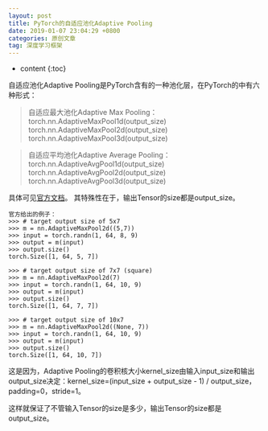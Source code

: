 ```yaml
---
layout: post
title: PyTorch的自适应池化Adaptive Pooling
date: 2019-01-07 23:04:29 +0800
categories: 原创文章
tag: 深度学习框架
---
```


* content
{:toc}

自适应池化Adaptive Pooling是PyTorch含有的一种池化层，在PyTorch的中有六种形式：

> 自适应最大池化Adaptive Max Pooling：
torch.nn.AdaptiveMaxPool1d(output_size)
torch.nn.AdaptiveMaxPool2d(output_size)
torch.nn.AdaptiveMaxPool3d(output_size)

> 自适应平均池化Adaptive Average Pooling：
torch.nn.AdaptiveAvgPool1d(output_size)
torch.nn.AdaptiveAvgPool2d(output_size)
torch.nn.AdaptiveAvgPool3d(output_size)

具体可见[官方文档](https://pytorch.org/docs/stable/nn.html?highlight=adaptiveavgpool#torch.nn.AdaptiveMaxPool1d)。
其特殊性在于，输出Tensor的size都是output_size。
```
官方给出的例子：
>>> # target output size of 5x7
>>> m = nn.AdaptiveMaxPool2d((5,7))
>>> input = torch.randn(1, 64, 8, 9)
>>> output = m(input)
>>> output.size()
torch.Size([1, 64, 5, 7])

>>> # target output size of 7x7 (square)
>>> m = nn.AdaptiveMaxPool2d(7)
>>> input = torch.randn(1, 64, 10, 9)
>>> output = m(input)
>>> output.size()
torch.Size([1, 64, 7, 7])

>>> # target output size of 10x7
>>> m = nn.AdaptiveMaxPool2d((None, 7))
>>> input = torch.randn(1, 64, 10, 9)
>>> output = m(input)
>>> output.size()
torch.Size([1, 64, 10, 7])
```
这是因为，Adaptive Pooling的卷积核大小kernel_size由输入input_size和输出output_size决定：kernel_size=(input_size + output_size - 1) / output_size，padding=0，stride=1。

这样就保证了不管输入Tensor的size是多少，输出Tensor的size都是output_size。
